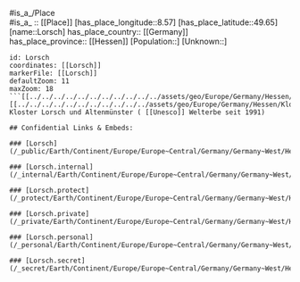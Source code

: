 ﻿---
location: [49.65,8.57] 
mapzoom: [7,12] 
mapmarker: city 
type: City
tags:
- geo/City


SpocWebEntityId: 32099
isDeleted: false
confidential: public

---
#is_a_/Place  
#is_a_ :: [[Place]] 
[has_place_longitude::8.57] 
[has_place_latitude::49.65] 
[name::Lorsch] 
has_place_country:: [[Germany]]  
has_place_province:: [[Hessen]] 
[Population::] 
[Unknown::] 


```leaflet
id: Lorsch
coordinates: [[Lorsch]] 
markerFile: [[Lorsch]] 
defaultZoom: 11 
maxZoom: 18
```[[../../../../../../../../../../../assets/geo/Europe/Germany/Hessen/Kloster_Lorsch.webp]]]]![[../../../../../../../../../../../assets/geo/Europe/Germany/Hessen/Kloster_Lorsch.webp]]]]] 
Kloster Lorsch und Altenmünster ( [[Unesco]] Welterbe seit 1991)

## Confidential Links & Embeds: 

### [Lorsch](/_public/Earth/Continent/Europe/Europe~Central/Germany/Germany~West/Hessen/counties~Hessen/Bergstraße/cities~Bergstraße/Lorsch.md) 

### [Lorsch.internal](/_internal/Earth/Continent/Europe/Europe~Central/Germany/Germany~West/Hessen/counties~Hessen/Bergstraße/cities~Bergstraße/Lorsch.internal.md) 

### [Lorsch.protect](/_protect/Earth/Continent/Europe/Europe~Central/Germany/Germany~West/Hessen/counties~Hessen/Bergstraße/cities~Bergstraße/Lorsch.protect.md) 

### [Lorsch.private](/_private/Earth/Continent/Europe/Europe~Central/Germany/Germany~West/Hessen/counties~Hessen/Bergstraße/cities~Bergstraße/Lorsch.private.md) 

### [Lorsch.personal](/_personal/Earth/Continent/Europe/Europe~Central/Germany/Germany~West/Hessen/counties~Hessen/Bergstraße/cities~Bergstraße/Lorsch.personal.md) 

### [Lorsch.secret](/_secret/Earth/Continent/Europe/Europe~Central/Germany/Germany~West/Hessen/counties~Hessen/Bergstraße/cities~Bergstraße/Lorsch.secret.md) 
